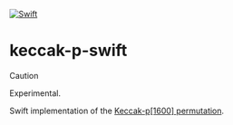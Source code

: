[![Swift](https://github.com/nixberg/keccak-p-swift/actions/workflows/swift.yaml/badge.svg)](
https://github.com/nixberg/keccak-p-swift/actions/workflows/swift.yaml)

# keccak-p-swift

> [!CAUTION]
> Experimental.

Swift implementation of the [Keccak-p\[1600\] permutation](https://keccak.team/keccak.html).
